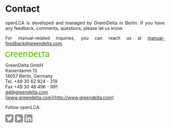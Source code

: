 # Contact
<div style='text-align: justify;'>

openLCA is developed and managed by GreenDelta in Berlin. If you have any
feedback, comments, questions, please let us know. 

For manual-related inquiries, you can reach us at <a href="mailto:manual-feedback@greendelta.com">manual-feedback@greendelta.com</a>.

![](./media/greendelta.png)

GreenDelta GmbH\
Kaiserdamm 13\
14057 Berlin, Germany\
Tel. +49 30 62 924 - 319\
Fax +49 30 48 496 - 991\
<a href="mailto:gd@greendelta.com">gd@greendelta.com</a>\
[www.greendelta.com](http://www.greendelta.com)

Follow openLCA:

[![](./media/twitter.png)](https://twitter.com/openLCA)
[![](./media/youtube.png)](https://www.youtube.com/channel/UCGiahq1YZWK4pRXDVXuIi6w)
[![](./media/linkedin.png)](https://www.linkedin.com/showcase/openlca/)




</div>